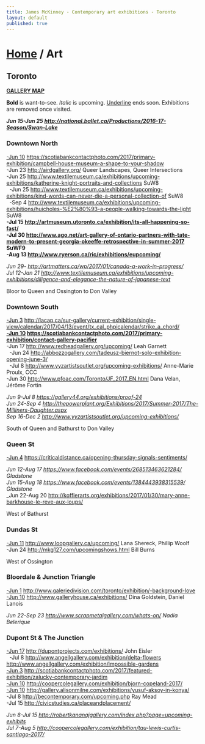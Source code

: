 ```yaml
---
title: James McKinney - Contemporary art exhibitions - Toronto
layout: default
published: true
---
```


# [Home](/) / Art

## Toronto

**[GALLERY MAP](https://www.google.com/maps/d/u/0/edit?mid=1sMiga7vQsqWdqEVQCqHsxjX2jeU)**

<p><span class="glyphicon glyphicon-info-sign" aria-hidden="true"></span> <strong>Bold</strong> is want-to-see. <em>Italic</em> is upcoming. <u>Underline</u> ends soon. Exhibitions are removed once visited.</p>

_**Jun 15-Jun 25 <http://national.ballet.ca/Productions/2016-17-Season/Swan-Lake>**_  

### Downtown North

<u>-Jun 10</u> <https://scotiabankcontactphoto.com/2017/primary-exhibition/campbell-house-museum-a-shape-to-your-shadow>  
-Jun 23 <http://airdgallery.org/> Queer Landscapes, Queer Intersections  
-Jun 25 <http://www.textilemuseum.ca/exhibitions/upcoming-exhibitions/katherine-knight-portraits-and-collections> SuW8  
  -Jun 25 <http://www.textilemuseum.ca/exhibitions/upcoming-exhibitions/kind-words-can-never-die-a-personal-collection-of> SuW8  
  -Sep 4 <http://www.textilemuseum.ca/exhibitions/upcoming-exhibitions/huicholes-%E2%80%93-a-people-walking-towards-the-light> SuW8  
**-Jul 15 <http://artmuseum.utoronto.ca/exhibition/its-all-happening-so-fast/>**  
**-Jul 30 <http://www.ago.net/art-gallery-of-ontario-partners-with-tate-modern-to-present-georgia-okeeffe-retrospective-in-summer-2017> SuWF9**  
**-Aug 13 <http://www.ryerson.ca/ric/exhibitions/eupcoming/>**  

_Jun 29- <http://artmatters.ca/wp/2017/01/canada-a-work-in-progress/>_  
_Jul 12-Jan 21 <http://www.textilemuseum.ca/exhibitions/upcoming-exhibitions/diligence-and-elegance-the-nature-of-japanese-text>_  

<span class="glyphicon glyphicon-info-sign" aria-hidden="true"></span> Bloor to Queen and Ossington to Don Valley

### Downtown South

<u>-Jun 3</u> <http://lacap.ca/sur-gallery/current-exhibition/single-view/calendar/2017/04/13/event/tx_cal_phpicalendar/strike_a_chord/>  
**<u>-Jun 10</u> <https://scotiabankcontactphoto.com/2017/primary-exhibition/contact-gallery-pacifier>**  
-Jun 17 <http://www.redheadgallery.org/upcoming/> Leah Garnett  
  -Jun 24 <http://abbozzogallery.com/tadeusz-biernot-solo-exhibition-opening-june-3/>  
  -Jul 8 <http://www.yyzartistsoutlet.org/upcoming-exhibitions/> Anne-Marie Proulx, CCC  
-Jun 30 <http://www.pfoac.com/Toronto/JF_2017_EN.html> Dana Velan, Jérôme Fortin  

_Jun 9-Jul 8 <https://gallery44.org/exhibitions/proof-24>_  
_Jun 24-Sep 4 <http://thepowerplant.org/Exhibitions/2017/Summer-2017/The-Milliners-Daughter.aspx>_  
_Sep 16-Dec 2 <http://www.yyzartistsoutlet.org/upcoming-exhibitions/>_  

<span class="glyphicon glyphicon-info-sign" aria-hidden="true"></span> South of Queen and Bathurst to Don Valley

### Queen St

<u>-Jun 4</u> <https://criticaldistance.ca/opening-thursday-signals-sentiments/>  

_Jun 12-Aug 17 <https://www.facebook.com/events/268513463621284/> Gladstone_  
_Jun 15-Aug 18 <https://www.facebook.com/events/1384443938315539/> Gladstone_  
_Jun 22-Aug 20 <http://kofflerarts.org/exhibitions/2017/01/30/mary-anne-barkhouse-le-reve-aux-loups/>  

<span class="glyphicon glyphicon-info-sign" aria-hidden="true"></span> West of Bathurst

### Dundas St

<u>-Jun 11</u> <http://www.loopgallery.ca/upcoming/> Lana Shereck, Phillip Woolf  
-Jun 24 <http://mkg127.com/upcomingshows.html> Bill Burns  

<span class="glyphicon glyphicon-info-sign" aria-hidden="true"></span> West of Ossington

### Bloordale & Junction Triangle

<u>-Jun 1</u> <http://www.galeriedivision.com/toronto/exhibition/-background-love>  
<u>-Jun 10</u> <http://www.galleryhouse.ca/exhibitions/> Dina Goldstein, Daniel Lanois  

_Jun 22-Sep 23 <http://www.scrapmetalgallery.com/whats-on/> Nadia Belerique_  

### Dupont St & The Junction

<u>-Jun 17</u> <http://dupontprojects.com/exhibitions/> John Eisler  
  -Jul 8 <http://www.angellgallery.com/exhibition/delta-flowers> <http://www.angellgallery.com/exhibition/impossible-gardens>  
<u>-Jun 3</u> <http://scotiabankcontactphoto.com/2017/featured-exhibition/zalucky-contemporary-jardim>  
<u>-Jun 10</u> <http://coopercolegallery.com/exhibition/bjorn-copeland-2017/>  
<u>-Jun 10</u> <http://gallery.alisonmilne.com/exhibitions/yusuf-aksoy-in-konya/>  
-Jul 8 <http://becontemporary.com/upcoming.php> Ray Mead  
-Jul 15 <http://civicstudies.ca/placeandplacement/>  

_Jun 8-Jul 15 <http://robertkananajgallery.com/index.php?page=upcoming-exhibits>_  
_Jul 7-Aug 5 <http://coopercolegallery.com/exhibition/tau-lewis-curtis-santiago-2017/>_  
